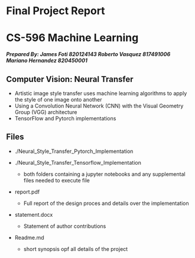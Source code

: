 # Final Project Report
# CS-596 Machine Learning
***Prepared By:
	James Foti 820124143
        Roberto Vasquez 817491006
        Mariano Hernandez 820450001***

## Computer Vision: Neural Transfer

- Artistic image style transfer uses machine learning algorithms to apply the style of one image onto another
- Using a Convolution Neural Network (CNN) with the Visual Geometry Group (VGG) architecture
- TensorFlow and Pytorch implementations
    

## Files

- ./Neural_Style_Transfer_Pytorch_Implementation
- ./Neural_Style_Transfer_Tensorflow_Implementation
    - both folders containing a jupyter notebooks and any supplemental files needed to execute file

- report.pdf
    - Full report of the design proces and details over the implementation

- statement.docx
    - Statement of author contributions

- Readme.md
    - short synopsis opf all details of the project
